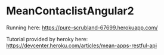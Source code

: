 # MeanContaclistAngular2

Running here: https://pure-scrubland-67699.herokuapp.com/ 

Tutorial provided by heroky here: https://devcenter.heroku.com/articles/mean-apps-restful-api 
